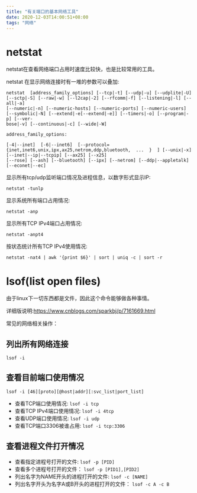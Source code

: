 ```yaml
---
title: "有关端口的基本网络工具"
date: 2020-12-03T14:00:51+08:00
tags: "网络"
---
```


# netstat

netstat在查看网络端口占用时速度比较快，也是比较常用的工具。

netstat 在显示网络连接时有一堆的参数可以叠加:

```
netstat  [address_family_options] [--tcp|-t] [--udp|-u] [--udplite|-U] [--sctp|-S] [--raw|-w] [--l2cap|-2] [--rfcomm|-f] [--listening|-l] [--all|-a]
[--numeric|-n] [--numeric-hosts] [--numeric-ports] [--numeric-users] [--symbolic|-N] [--extend|-e[--extend|-e]] [--timers|-o] [--program|-p] [--ver‐
bose|-v] [--continuous|-c] [--wide|-W]

address_family_options:

[-4|--inet]  [-6|--inet6]  [--protocol={inet,inet6,unix,ipx,ax25,netrom,ddp,bluetooth,  ...  }  ] [--unix|-x] [--inet|--ip|--tcpip] [--ax25] [--x25]
[--rose] [--ash] [--bluetooth] [--ipx] [--netrom] [--ddp|--appletalk] [--econet|--ec]

```

显示所有tcp/udp监听端口情况及进程信息，以数字形式显示IP:

```
netstat -tunlp
```

显示系统所有端口占用情况:

```
netstat -anp
```

显示所有TCP IPv4端口占用情况:

```
netstat -anpt4
```

按状态统计所有TCP IPv4使用情况:

```
netstat -nat4 | awk '{print $6}' | sort | uniq -c | sort -r
```

# lsof(list open files)

由于linux下一切东西都是文件，因此这个命令能够做各种事情。

详细版说明:https://www.cnblogs.com/sparkbj/p/7161669.html

常见的网络相关操作：

## 列出所有网络连接

```lsof -i```

## 查看目前端口使用情况

`lsof -i [46][proto][@host|addr][:svc_list|port_list]`

* 查看TCP端口使用情况: `lsof -i tcp`
* 查看TCP IPv4端口使用情况: `lsof -i 4tcp`
* 查看UDP端口使用情况: `lsof -i udp`
* 查看TCP端口3306被谁占用: `lsof -i tcp:3306`

## 查看进程文件打开情况

* 查看指定进程号打开的文件: `lsof -p [PID]`
* 查看多个进程号打开的文件： `lsof -p [PID1],[PID2]`
* 列出名字为NAME开头的进程打开的文件: `lsof -c [NAME]`
* 列出名字开头为名字A或B开头的进程打开的文件： `lsof -c A -c B`

